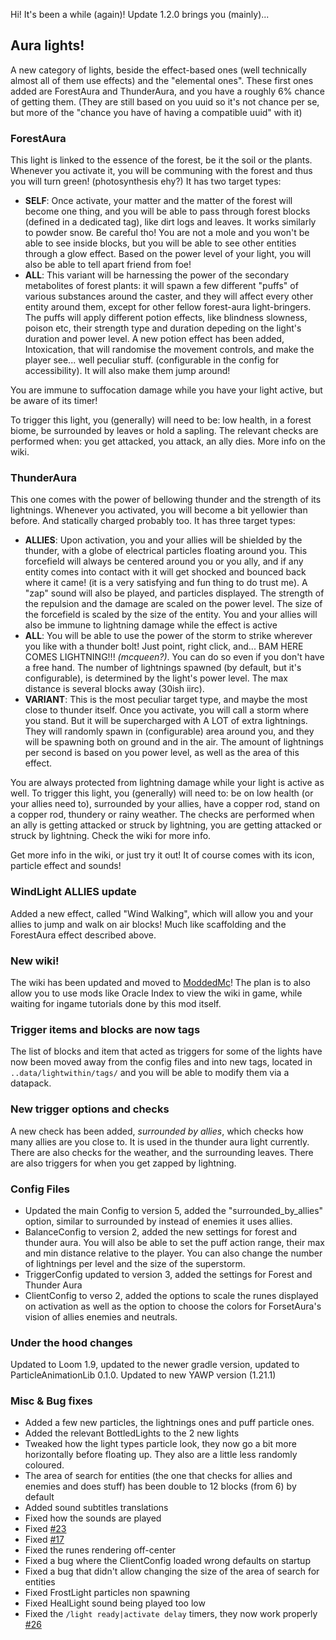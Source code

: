 Hi! It's been a while (again)! Update 1.2.0 brings you (mainly)...
## Aura lights!
A new category of lights, beside the effect-based ones (well technically almost all of them use effects) and the "elemental ones".
These first ones added are ForestAura and ThunderAura, and you have a roughly 6% chance of getting them. (They are still based on you uuid so it's not chance per se, but more of the "chance you have of having a compatible uuid" with it)

### ForestAura
This light is linked to the essence of the forest, be it the soil or the plants. Whenever you activate it, you will be communing with the forest and thus you will turn green! (photosynthesis ehy?)
It has two target types:
- **SELF**: Once activate, your matter and the matter of the forest will become one thing, and you will be able to pass through forest blocks (defined in a dedicated tag), like dirt logs and leaves. 
It works similarly to powder snow. Be careful tho! You are not a mole and you won't be able to see inside blocks, but you will be able to see other entities through a glow effect.
Based on the power level of your light, you will also be able to tell apart friend from foe!
- **ALL**: This variant will be harnessing the power of the secondary metabolites of forest plants: it will spawn a few different "puffs" of various substances around the caster, and they will affect every other entity around them,
except for other fellow forest-aura light-bringers. The puffs will apply different potion effects, like blindness slowness, poison etc, their strength type and duration depeding on the light's duration and power level. A new potion effect has been added,
Intoxication, that will randomise the movement controls, and make the player see... well peculiar stuff. (configurable in the config for accessibility). It will also make them jump around!

You are immune to suffocation damage while you have your light active, but be aware of its timer!

To trigger this light, you (generally) will need to be: low health, in a forest biome, be surrounded by leaves or hold a sapling.
The relevant checks are performed when: you get attacked, you attack, an ally dies. More info on the wiki.

### ThunderAura
This one comes with the power of bellowing thunder and the strength of its lightnings. Whenever you activated, you will become a bit yellowier than before. And statically charged probably too.
It has three target types:
- **ALLIES**: Upon activation, you and your allies will be shielded by the thunder, with a globe of electrical particles floating around you. This forcefield will
always be centered around you or you ally, and if any entity comes into contact with it will get shocked and bounced back where it came! (it is a very satisfying and fun thing to do trust me). 
A "zap" sound will also be played, and particles displayed. The strength of the repulsion and the damage are scaled on the power level. The size of the forcefield is scaled by the size of the entity.
You and your allies will also be immune to lightning damage while the effect is active
- **ALL**: You will be able to use the power of the storm to strike wherever you like with a thunder bolt! Just point, right click, and... BAM HERE COMES LIGHTNING!!! *(mcqueen?)*. You can do so even if you don't have a free hand.
The number of lightnings spawned (by default, but it's configurable), is determined by the light's power level. The max distance is several blocks away (30ish iirc).
- **VARIANT**: This is the most peculiar target type, and maybe the most close to thunder itself. Once you activate, you will call a storm where you stand.
But it will be supercharged with A LOT of extra lightnings. They will randomly spawn in (configurable) area around you, and they will be spawning both on ground and in the air.
The amount of lightnings per second is based on you power level, as well as the area of this effect. 

You are always protected from lightning damage while your light is active as well.
To trigger this light, you (generally) will need to: be on low health (or your allies need to), surrounded by your allies, have a copper rod, stand on a copper rod, thundery or rainy weather.
The checks are performed when an ally is getting attacked or struck by lightning, you are getting attacked or struck by lightning. Check the wiki for more info.

Get more info in the wiki, or just try it out! It of course comes with its icon, particle effect and sounds!

### WindLight ALLIES update
Added a new effect, called "Wind Walking", which will allow you and your allies to jump and walk on air blocks! Much like scaffolding and the ForestAura effect described above.

### New wiki!
The wiki has been updated and moved to [ModdedMc](https://moddedmc.wiki/en/project/lightwithin/)! The plan is to also allow you to use mods like Oracle Index to view the wiki in game, while waiting for ingame tutorials done by this mod itself.

### Trigger items and blocks are now tags
The list of blocks and item that acted as triggers for some of the lights have now been moved away from the config files and into new tags, located in
`..data/lightwithin/tags/` and you will be able to modify them via a datapack. 

### New trigger options and checks
A new check has been added, _surrounded by allies_, which checks how many allies are you close to. It is used in the thunder aura light currently.
There are also checks for the weather, and the surrounding leaves. There are also triggers for when you get zapped by lightning.

### Config Files
- Updated the main Config to version 5, added the "surrounded_by_allies" option, similar to surrounded by instead of enemies it uses allies.
- BalanceConfig to version 2, added the new settings for forest and thunder aura. You will also be able to set the puff action range, their max and min distance relative to the player. 
You can also change the number of lightnings per level and the size of the superstorm.
- TriggerConfig updated to version 3, added the settings for Forest and Thunder Aura
- ClientConfig to verso 2, added the options to scale the runes displayed on activation as well as the option to choose the colors for ForsetAura's vision of allies enemies and neutrals.

### Under the hood changes
Updated to Loom 1.9, updated to the newer gradle version, updated to ParticleAnimationLib 0.1.0. Updated to new YAWP version (1.21.1)

### Misc & Bug fixes
- Added a few new particles, the lightnings ones and puff particle ones.
- Added the relevant BottledLights to the 2 new lights
- Tweaked how the light types particle look, they now go a bit more horizontally before floating up. They also are a little less randomly coloured.
- The area of search for entities (the one that checks for allies and enemies and does stuff) has been double to 12 blocks (from 6) by default
- Added sound subtitles translations
- Fixed how the sounds are played 
- Fixed [#23](https://github.com/Emafire003/LightWithin/issues/23)
- Fixed [#17](https://github.com/Emafire003/LightWithin/issues/17)
- Fixed the runes rendering off-center
- Fixed a bug where the ClientConfig loaded wrong defaults on startup
- Fixed a bug that didn't allow changing the size of the area of search for entities
- Fixed FrostLight particles non spawning
- Fixed HealLight sound being played too low
- Fixed the `/light ready|activate delay` timers, they now work properly [#26](https://github.com/Emafire003/LightWithin/issues/27)


